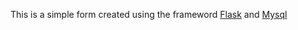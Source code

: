 This is a simple form created using the frameword [Flask](https://en.wikipedia.org/wiki/Flask_(web_framework)) and [Mysql](https://en.wikipedia.org/wiki/MySQL)

